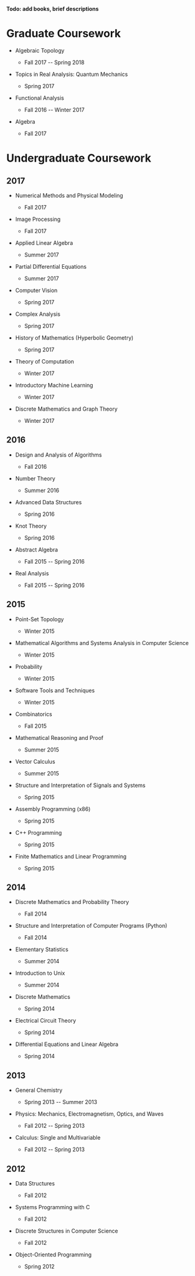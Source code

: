 
**Todo: add books, brief descriptions**

# Graduate Coursework

- Algebraic Topology
  - Fall 2017 -- Spring 2018

- Topics in Real Analysis: Quantum Mechanics
  - Spring 2017

- Functional Analysis
  - Fall 2016 -- Winter 2017

- Algebra
  - Fall 2017

# Undergraduate Coursework

## 2017

- Numerical Methods and Physical Modeling
  - Fall 2017

- Image Processing
  - Fall 2017

- Applied Linear Algebra
  - Summer 2017

- Partial Differential Equations
  - Summer 2017

- Computer Vision
  - Spring 2017

- Complex Analysis
  - Spring 2017

- History of Mathematics (Hyperbolic Geometry)
  - Spring 2017

- Theory of Computation
  - Winter 2017

- Introductory Machine Learning
  - Winter 2017

- Discrete Mathematics and Graph Theory
  - Winter 2017

## 2016

- Design and Analysis of Algorithms
  - Fall 2016

- Number Theory
  - Summer 2016

- Advanced Data Structures
  - Spring 2016

- Knot Theory
  - Spring 2016

- Abstract Algebra
  - Fall 2015 -- Spring 2016

- Real Analysis
  - Fall 2015 -- Spring 2016

## 2015

- Point-Set Topology
  - Winter 2015

- Mathematical Algorithms and Systems Analysis in Computer Science
  - Winter 2015

- Probability
  - Winter 2015

- Software Tools and Techniques
  - Winter 2015

- Combinatorics
  - Fall 2015

- Mathematical Reasoning and Proof
  - Summer 2015

- Vector Calculus
  - Summer 2015

- Structure and Interpretation of Signals and Systems
  - Spring 2015

- Assembly Programming (x86)
  - Spring 2015

- C++ Programming
  - Spring 2015

- Finite Mathematics and Linear Programming
  - Spring 2015

## 2014


- Discrete Mathematics and Probability Theory
  - Fall 2014

- Structure and Interpretation of Computer Programs (Python)
  - Fall 2014

- Elementary Statistics
  - Summer 2014

- Introduction to Unix
  - Summer 2014

- Discrete Mathematics
  - Spring 2014

- Electrical Circuit Theory
  - Spring 2014

- Differential Equations and Linear Algebra
  - Spring 2014

## 2013

- General Chemistry
  - Spring 2013 -- Summer 2013

- Physics: Mechanics, Electromagnetism, Optics, and Waves
  - Fall 2012 -- Spring 2013

- Calculus: Single and Multivariable
  - Fall 2012 -- Spring 2013

## 2012

- Data Structures
  - Fall 2012

- Systems Programming with C
  - Fall 2012

- Discrete Structures in Computer Science
  - Fall 2012

- Object-Oriented Programming
  - Spring 2012
